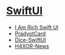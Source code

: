 # [SwiftUI](https://github.com/pradyotprksh/development_learning/tree/main/ios/angela_udemy/SwiftUI)
- [I Am Rich Swift UI](https://github.com/pradyotprksh/development_learning/tree/main/ios/angela_udemy/SwiftUI/I%20Am%20Rich%20Swift%20UI)
- [PradyotCard](https://github.com/pradyotprksh/development_learning/tree/main/ios/angela_udemy/SwiftUI/PradyotCard)
- [Dice-SwiftUI](https://github.com/pradyotprksh/development_learning/tree/main/ios/angela_udemy/SwiftUI/Dice-SwiftUI)
- [H4XOR-News](https://github.com/pradyotprksh/development_learning/tree/main/ios/angela_udemy/SwiftUI/H4XOR-News)
